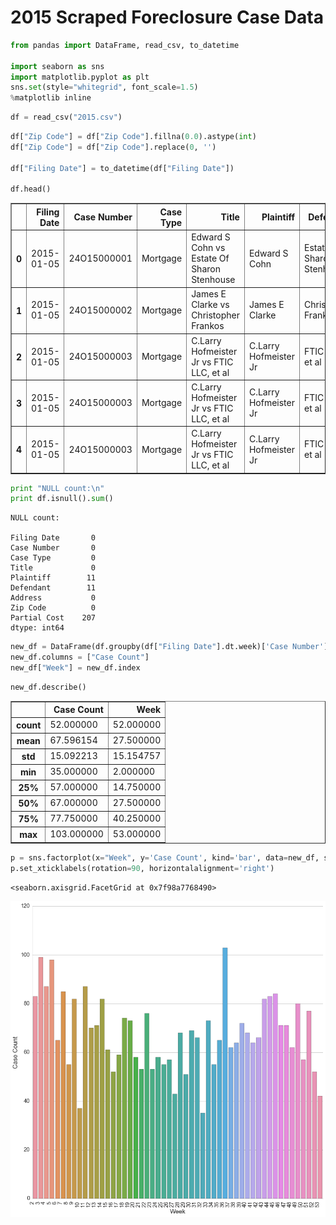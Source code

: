 
# 2015 Scraped Foreclosure Case Data


```python
from pandas import DataFrame, read_csv, to_datetime

import seaborn as sns
import matplotlib.pyplot as plt
sns.set(style="whitegrid", font_scale=1.5)
%matplotlib inline
```


```python
df = read_csv("2015.csv")
```


```python
df["Zip Code"] = df["Zip Code"].fillna(0.0).astype(int)
df["Zip Code"] = df["Zip Code"].replace(0, '')

df["Filing Date"] = to_datetime(df["Filing Date"])

df.head()
```




<div>
<table border="1" class="dataframe">
  <thead>
    <tr style="text-align: right;">
      <th></th>
      <th>Filing Date</th>
      <th>Case Number</th>
      <th>Case Type</th>
      <th>Title</th>
      <th>Plaintiff</th>
      <th>Defendant</th>
      <th>Address</th>
      <th>Zip Code</th>
      <th>Partial Cost</th>
    </tr>
  </thead>
  <tbody>
    <tr>
      <th>0</th>
      <td>2015-01-05</td>
      <td>24O15000001</td>
      <td>Mortgage</td>
      <td>Edward S Cohn vs Estate Of Sharon Stenhouse</td>
      <td>Edward S Cohn</td>
      <td>Estate Of Sharon Stenhouse</td>
      <td>3456 Dolfield Ave</td>
      <td>21215</td>
      <td>$57,793.24</td>
    </tr>
    <tr>
      <th>1</th>
      <td>2015-01-05</td>
      <td>24O15000002</td>
      <td>Mortgage</td>
      <td>James E Clarke vs Christopher Frankos</td>
      <td>James E Clarke</td>
      <td>Christopher Frankos</td>
      <td>3015 Grindon Ave</td>
      <td>21214</td>
      <td>$279,975.59</td>
    </tr>
    <tr>
      <th>2</th>
      <td>2015-01-05</td>
      <td>24O15000003</td>
      <td>Mortgage</td>
      <td>C.Larry Hofmeister Jr vs FTIC LLC, et al</td>
      <td>C.Larry Hofmeister Jr</td>
      <td>FTIC LLC, et al</td>
      <td>2819 Pelham Ave</td>
      <td>21213</td>
      <td>NaN</td>
    </tr>
    <tr>
      <th>3</th>
      <td>2015-01-05</td>
      <td>24O15000003</td>
      <td>Mortgage</td>
      <td>C.Larry Hofmeister Jr vs FTIC LLC, et al</td>
      <td>C.Larry Hofmeister Jr</td>
      <td>FTIC LLC, et al</td>
      <td>3608 Beehler Ave</td>
      <td>21215</td>
      <td>NaN</td>
    </tr>
    <tr>
      <th>4</th>
      <td>2015-01-05</td>
      <td>24O15000003</td>
      <td>Mortgage</td>
      <td>C.Larry Hofmeister Jr vs FTIC LLC, et al</td>
      <td>C.Larry Hofmeister Jr</td>
      <td>FTIC LLC, et al</td>
      <td>3631 W Belvedere Ave</td>
      <td>21215</td>
      <td>NaN</td>
    </tr>
  </tbody>
</table>
</div>




```python
print "NULL count:\n"
print df.isnull().sum()
```

    NULL count:
    
    Filing Date       0
    Case Number       0
    Case Type         0
    Title             0
    Plaintiff        11
    Defendant        11
    Address           0
    Zip Code          0
    Partial Cost    207
    dtype: int64



```python
new_df = DataFrame(df.groupby(df["Filing Date"].dt.week)['Case Number'].count())
new_df.columns = ["Case Count"]
new_df["Week"] = new_df.index
```


```python
new_df.describe()
```




<div>
<table border="1" class="dataframe">
  <thead>
    <tr style="text-align: right;">
      <th></th>
      <th>Case Count</th>
      <th>Week</th>
    </tr>
  </thead>
  <tbody>
    <tr>
      <th>count</th>
      <td>52.000000</td>
      <td>52.000000</td>
    </tr>
    <tr>
      <th>mean</th>
      <td>67.596154</td>
      <td>27.500000</td>
    </tr>
    <tr>
      <th>std</th>
      <td>15.092213</td>
      <td>15.154757</td>
    </tr>
    <tr>
      <th>min</th>
      <td>35.000000</td>
      <td>2.000000</td>
    </tr>
    <tr>
      <th>25%</th>
      <td>57.000000</td>
      <td>14.750000</td>
    </tr>
    <tr>
      <th>50%</th>
      <td>67.000000</td>
      <td>27.500000</td>
    </tr>
    <tr>
      <th>75%</th>
      <td>77.750000</td>
      <td>40.250000</td>
    </tr>
    <tr>
      <th>max</th>
      <td>103.000000</td>
      <td>53.000000</td>
    </tr>
  </tbody>
</table>
</div>




```python
p = sns.factorplot(x="Week", y='Case Count', kind='bar', data=new_df, size=12)
p.set_xticklabels(rotation=90, horizontalalignment='right')
```




    <seaborn.axisgrid.FacetGrid at 0x7f98a7768490>




![png](output_7_1.png)

